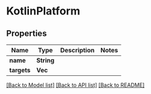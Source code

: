 # KotlinPlatform

## Properties

Name | Type | Description | Notes
------------ | ------------- | ------------- | -------------
**name** | **String** |  | 
**targets** | **Vec<String>** |  | 

[[Back to Model list]](../README.md#documentation-for-models) [[Back to API list]](../README.md#documentation-for-api-endpoints) [[Back to README]](../README.md)


